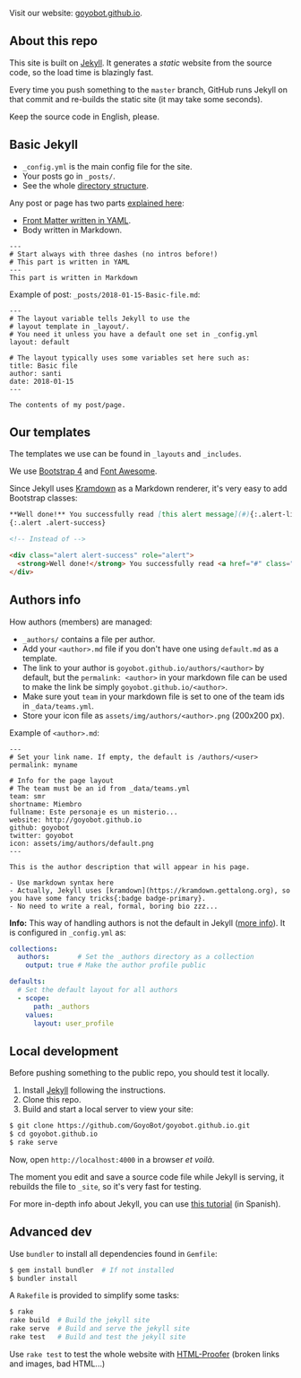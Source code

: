 Visit our website: [goyobot.github.io](https://goyobot.github.io).


## About this repo

This site is built on [Jekyll](https://jekyllrb.com). It generates a *static* website from the source code, so the load time is blazingly fast.

Every time you push something to the `master` branch, GitHub runs Jekyll on that commit and re-builds the static site (it may take some seconds).

Keep the source code in English, please.



## Basic Jekyll

- `_config.yml` is the main config file for the site.
- Your posts go in `_posts/`.
- See the whole [directory structure](https://jekyllrb.com/docs/structure/).

Any post or page has two parts [explained here](https://jekyllrb.com/docs/posts/):

- [Front Matter written in YAML](https://jekyllrb.com/docs/frontmatter/).
- Body written in Markdown.

```
---
# Start always with three dashes (no intros before!)
# This part is written in YAML
---
This part is written in Markdown
```

Example of post: `_posts/2018-01-15-Basic-file.md`:

```
---
# The layout variable tells Jekyll to use the
# layout template in _layout/.
# You need it unless you have a default one set in _config.yml
layout: default

# The layout typically uses some variables set here such as:
title: Basic file
author: santi
date: 2018-01-15
---

The contents of my post/page.
```


## Our templates

The templates we use can be found in `_layouts` and `_includes`.

We use [Bootstrap 4](https://v4-alpha.getbootstrap.com) and [Font Awesome](http://fontawesome.io).

Since Jekyll uses [Kramdown](https://kramdown.gettalong.org/syntax.html) as a Markdown renderer, it's very easy to add Bootstrap classes:

```markdown
**Well done!** You successfully read [this alert message](#){:.alert-link}.
{:.alert .alert-success}

<!-- Instead of -->

<div class="alert alert-success" role="alert">
  <strong>Well done!</strong> You successfully read <a href="#" class="alert-link">this alert message</a>.
</div>
```


## Authors info

How authors (members) are managed:

- `_authors/` contains a file per author.
- Add your `<author>.md` file if you don't have one using `default.md` as a template.
- The link to your author is `goyobot.github.io/authors/<author>` by default, but the `permalink: <author>` in your markdown file can be used to make the link be simply `goyobot.github.io/<author>`.
- Make sure yout `team` in your markdown file is set to one of the team ids in `_data/teams.yml`.
- Store your icon file as `assets/img/authors/<author>.png` (200x200 px).

Example of `<author>.md`:

```
---
# Set your link name. If empty, the default is /authors/<user>
permalink: myname

# Info for the page layout
# The team must be an id from _data/teams.yml
team: smr
shortname: Miembro
fullname: Este personaje es un misterio...
website: http://goyobot.github.io
github: goyobot
twitter: goyobot
icon: assets/img/authors/default.png
---

This is the author description that will appear in his page.

- Use markdown syntax here
- Actually, Jekyll uses [kramdown](https://kramdown.gettalong.org), so you have some fancy tricks{:badge badge-primary}.
- No need to write a real, formal, boring bio zzz...
```


**Info:** This way of handling authors is not the default in Jekyll ([more info](https://www.siteleaf.com/blog/author-pages-in-jekyll-and-siteleaf/)). It is configured in `_config.yml` as:

```yaml
collections:
  authors:       # Set the _authors directory as a collection
    output: true # Make the author profile public

defaults:
  # Set the default layout for all authors
  - scope:
      path: _authors
    values:
      layout: user_profile
```



## Local development

Before pushing something to the public repo, you should test it locally.

1. Install [Jekyll](https://jekyllrb.com) following the instructions.
2. Clone this repo.
3. Build and start a local server to view your site:

```bash
$ git clone https://github.com/GoyoBot/goyobot.github.io.git
$ cd goyobot.github.io
$ rake serve
```

Now, open `http://localhost:4000` in a browser _et voilà_.

The moment you edit and save a source code file while Jekyll is serving, it rebuilds the file to `_site`, so it's very fast for testing.

For more in-depth info about Jekyll, you can use [this tutorial](https://santi-gf.github.io/jekyll) (in Spanish).



## Advanced dev

Use `bundler` to install all dependencies found in `Gemfile`:

```bash
$ gem install bundler  # If not installed
$ bundler install
```

A `Rakefile` is provided to simplify some tasks:

```bash
$ rake
rake build  # Build the jekyll site
rake serve  # Build and serve the jekyll site
rake test   # Build and test the jekyll site
```

Use `rake test` to test the whole website with [HTML-Proofer](https://github.com/gjtorikian/html-proofer) (broken links and images, bad HTML...)
